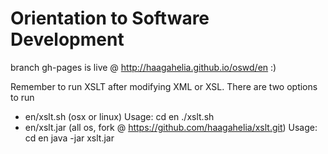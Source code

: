 # Orientation to Software Development

branch gh-pages is live @ http://haagahelia.github.io/oswd/en :)

Remember to run XSLT after modifying XML or XSL. There are two options to run 
* en/xslt.sh (osx or linux)
	Usage:
	cd en
	./xslt.sh
* en/xslt.jar (all os, fork @ https://github.com/haagahelia/xslt.git)
	Usage:
	cd en
	java -jar xslt.jar
